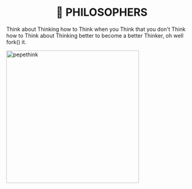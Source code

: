 <h1 align="center">📖 PHILOSOPHERS</h1>
	

Think about Thinking how to Think when you Think that you don't Think how to Think about Thinking better to become a better Thinker, oh well fork() it.

<img src="https://cdn3.emoji.gg/emojis/5590-pepethink.png" width="350px" alt="pepethink">
